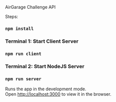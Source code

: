 AirGarage Challenge API

Steps:

### `npm install`

### Terminal 1: Start Client Server

### `npm run client`

### Terminal 2: Start NodeJS Server

### `npm run server`

Runs the app in the development mode.\
Open [http://localhost:3000](http://localhost:3000) to view it in the browser.
